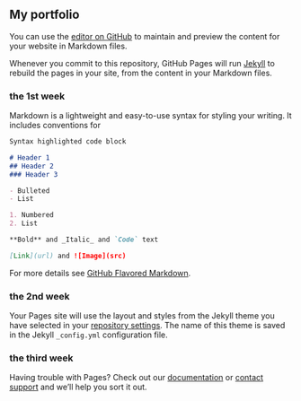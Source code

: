 ## My portfolio

You can use the [editor on GitHub](https://github.com/haoran9624/HaoranHaoran/edit/master/README.md) to maintain and preview the content for your website in Markdown files.

Whenever you commit to this repository, GitHub Pages will run [Jekyll](https://jekyllrb.com/) to rebuild the pages in your site, from the content in your Markdown files.

### the 1st week

Markdown is a lightweight and easy-to-use syntax for styling your writing. It includes conventions for

```markdown
Syntax highlighted code block

# Header 1
## Header 2
### Header 3

- Bulleted
- List

1. Numbered
2. List

**Bold** and _Italic_ and `Code` text

[Link](url) and ![Image](src)
```

For more details see [GitHub Flavored Markdown](https://guides.github.com/features/mastering-markdown/).

### the 2nd week

Your Pages site will use the layout and styles from the Jekyll theme you have selected in your [repository settings](https://github.com/haoran9624/HaoranHaoran/settings). The name of this theme is saved in the Jekyll `_config.yml` configuration file.

### the third week

Having trouble with Pages? Check out our [documentation](https://help.github.com/categories/github-pages-basics/) or [contact support](https://github.com/contact) and we’ll help you sort it out.
